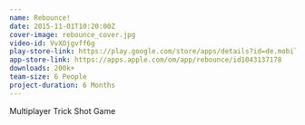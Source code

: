 ```yaml
---
name: Rebounce!
date: 2015-11-01T10:20:00Z
cover-image: rebounce_cover.jpg
video-id: VvXOjgvff6g
play-store-link: https://play.google.com/store/apps/details?id=de.mobileheroes.rebounce
app-store-link: https://apps.apple.com/om/app/rebounce/id1043137178
downloads: 200k+
team-size: 6 People
project-duration: 6 Months
---
```


Multiplayer Trick Shot Game